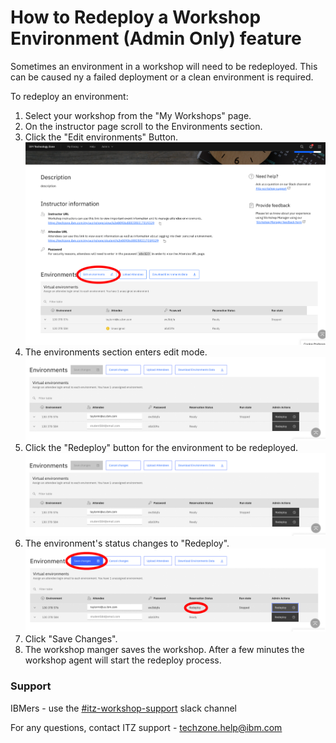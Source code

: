 # How to Redeploy a Workshop Environment (Admin Only) feature
Sometimes an environment in a workshop will need to be redeployed.  This can be caused ny a failed deployment or a clean environment is required. 

To redeploy an environment:
1. Select your workshop from the "My Workshops" page. 
2. On the instructor page scroll to the Environments section.
3. Click the "Edit environments" Button.
![WSRedeployStep1](Images/WSRedployStep1.png)
4. The environments section enters edit mode.
![UploadAttendees2](Images/WSRedeploStep2.png)
5. Click the "Redeploy" button for the environment to be redeployed.
![UploadAttendees3](Images/WSRedeploStep2.png)
6. The environment's status changes to "Redeploy".
   ![UploadAttendees2](Images/WSRedeployStep4.png)
7. Click "Save Changes".
8. The workshop manger saves the workshop.  After a few minutes the workshop agent will start the redeploy process.

### Support

IBMers - use the [#itz-workshop-support](https://ibm-techzone.slack.com/archives/CTA2MV9AM) slack channel

For any questions, contact ITZ support - techzone.help@ibm.com
